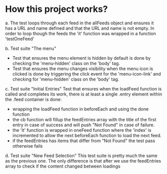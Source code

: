 # How this project works?

a. The test loops through each feed in the allFeeds object and ensures it has a URL and name defined and that the URL and name is not empty. In order to loop though the feeds the 'it' function was wrapped in a function 'testOneFeed'

b. Test suite "The menu"
- Test that ensures the menu element is hidden by default is done by checking the 'menu-hidden' class on the 'body' tag.
- Test that ensures the menu changes visibility when the menu icon is clicked is done by triggering the click event for the 'menu-icon-link' and checking for 'menu-hidden' class on the 'body' tag.

c. Test suite "Initial Entries"
Test that ensures when the loadFeed function is called and completes its work, there is at least a single .entry element within the .feed container is done:
 - wrapping the loadFeed function in beforeEach and using the done function
 - the cb function will fillup the feedEntries array with the title of the first entry in case of success and will push "Not Found" in case of failure. 
 - the 'it' function is wrapped in oneFeed function where the 'index' is incremented to allow the next beforeEach function to load the next feed.  
 - if the feedEntries has items that differ from "Not Found" the test pass otherwise fails

d. Test suite "New Feed Selection"
This test suite is pretty much the same as the previous one. The only difference is that after we use the feedEntries array to check if the content changed between loadings
